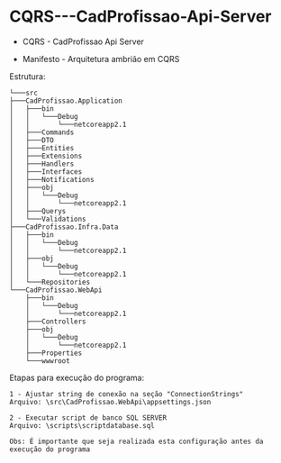 # CQRS---CadProfissao-Api-Server

* CQRS - CadProfissao Api Server

* Manifesto - Arquitetura ambrião em CQRS

Estrutura:

	└───src
    ├───CadProfissao.Application
    │   ├───bin
    │   │   └───Debug
    │   │       └───netcoreapp2.1
    │   ├───Commands
    │   ├───DTO
    │   ├───Entities
    │   ├───Extensions
    │   ├───Handlers
    │   ├───Interfaces
    │   ├───Notifications
    │   ├───obj
    │   │   └───Debug
    │   │       └───netcoreapp2.1
    │   ├───Querys
    │   └───Validations
    ├───CadProfissao.Infra.Data
    │   ├───bin
    │   │   └───Debug
    │   │       └───netcoreapp2.1
    │   ├───obj
    │   │   └───Debug
    │   │       └───netcoreapp2.1
    │   └───Repositories
    └───CadProfissao.WebApi
        ├───bin
        │   └───Debug
        │       └───netcoreapp2.1
        ├───Controllers
        ├───obj
        │   └───Debug
        │       └───netcoreapp2.1
        ├───Properties
        └───wwwroot

Etapas para execução do programa:
	
	1 -	Ajustar string de conexão na seção "ConnectionStrings"
	Arquivo: \src\CadProfissao.WebApi\appsettings.json
 
	2 - Executar script de banco SQL SERVER
	Arquivo: \scripts\scriptdatabase.sql
	
	Obs: É importante que seja realizada esta configuração antes da execução do programa
